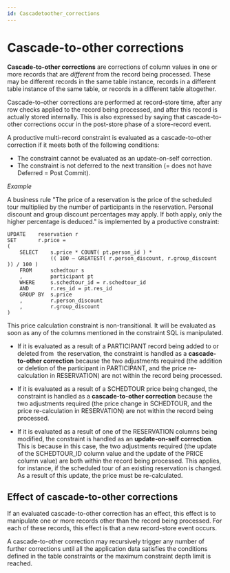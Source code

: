 ```yaml
---
id: Cascadetoother_corrections
---
```


# Cascade-to-other corrections

**Cascade-to-other corrections** are corrections of column values in one or more records that are *different* from the record being processed. These may be different records in the same table instance, records in a different table instance of the same table, or records in a different table altogether.

Cascade-to-other corrections are performed at record-store time, after any row checks applied to the record being processed, and after this record is actually stored internally. This is also expressed by saying that cascade-to-other corrections occur in the post-store phase of a store-record event.

A productive multi-record constraint is evaluated as a cascade-to-other correction if it meets both of the following conditions:

- The constraint cannot be evaluated as an update-on-self correction.
- The constraint is not deferred to the next transition (= does not have Deferred = Post Commit).

*Example*

A business rule "The price of a reservation is the price of the scheduled tour multiplied by the number of participants in the reservation. Personal discount and group discount percentages may apply. If both apply, only the higher percentage is deduced." is implemented by a productive constraint:

```
UPDATE    reservation r
SET       r.price =
(
    SELECT    s.price * COUNT( pt.person_id ) *
              (( 100 – GREATEST( r.person_discount, r.group_discount )) / 100 )
    FROM      schedtour s
    ,         participant pt
    WHERE     s.schedtour_id = r.schedtour_id
    AND       r.res_id = pt.res_id
    GROUP BY  s.price
    ,         r.person_discount
    ,         r.group_discount
)
```

This price calculation constraint is non-transitional. It will be evaluated as soon as any of the columns mentioned in the constraint SQL is manipulated.

- If it is evaluated as a result of a PARTICIPANT record being added to or deleted from  the reservation, the constraint is handled as a **cascade-to-other correction** because the two adjustments required (the addition or deletion of the participant in PARTICIPANT, and the price re-calculation in RESERVATION) are not within the record being processed.

- If it is evaluated as a result of a SCHEDTOUR price being changed, the constraint is handled as a **cascade-to-other correction** because the two adjustments required (the price change in SCHEDTOUR, and the price re-calculation in RESERVATION) are not within the record being processed.

- If it is evaluated as a result of one of the RESERVATION columns being modified, the constraint is handled as an **update-on-self correction**. This is because in this case, the two adjustments required (the update of the SCHEDTOUR_ID column value and the update of the PRICE column value) are both within the record being processed. This applies, for instance, if the scheduled tour of an existing reservation is changed. As a result of this update, the price must be re-calculated.

## Effect of cascade-to-other corrections

If an evaluated cascade-to-other correction has an effect, this effect is to manipulate one or more records other than the record being processed. For each of these records, this effect is that a new record-store event occurs.

A cascade-to-other correction may recursively trigger any number of further corrections until all the application data satisfies the conditions defined in the table constraints or the maximum constraint depth limit is reached.

 